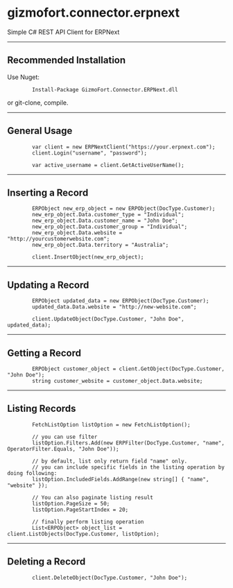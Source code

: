# gizmofort.connector.erpnext
Simple C# REST API Client for ERPNext


--------------
Recommended Installation
--------------

Use Nuget:

			Install-Package GizmoFort.Connector.ERPNext.dll

or git-clone, compile.
			
			
--------------
General Usage
--------------

            var client = new ERPNextClient("https://your.erpnext.com");
            client.Login("username", "password");

            var active_username = client.GetActiveUserName();

--------------
Inserting a Record
--------------
			
            ERPObject new_erp_object = new ERPObject(DocType.Customer);
            new_erp_object.Data.customer_type = "Individual";
            new_erp_object.Data.customer_name = "John Doe";
            new_erp_object.Data.customer_group = "Individual";
            new_erp_object.Data.website = "http://yourcustomerwebsite.com";
            new_erp_object.Data.territory = "Australia";

            client.InsertObject(new_erp_object);

			
--------------
Updating a Record
--------------

            ERPObject updated_data = new ERPObject(DocType.Customer);
            updated_data.Data.website = "http://new-website.com";
			
            client.UpdateObject(DocType.Customer, "John Doe", updated_data);

--------------
Getting a Record
--------------

            ERPObject customer_object = client.GetObject(DocType.Customer, "John Doe");
            string customer_website = customer_object.Data.website;

--------------
Listing Records
--------------
			
            FetchListOption listOption = new FetchListOption();
			
            // you can use filter
            listOption.Filters.Add(new ERPFilter(DocType.Customer, "name", OperatorFilter.Equals, "John Doe"));
			
            // by default, list only return field "name" only.
            // you can include specific fields in the listing operation by doing following:
            listOption.IncludedFields.AddRange(new string[] { "name", "website" });
			
            // You can also paginate listing result
            listOption.PageSize = 50;
            listOption.PageStartIndex = 20;
			
            // finally perform listing operation
            List<ERPObject> object_list = client.ListObjects(DocType.Customer, listOption);

--------------
Deleting a Record
--------------

            client.DeleteObject(DocType.Customer, "John Doe");

			